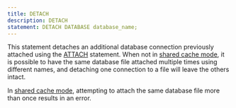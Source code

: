 ```yaml
---
title: DETACH
description: DETACH
statement: DETACH DATABASE database_name;
---
```


<!-- do-not-touch-svg-import: 'detach.svg' -->

This statement detaches an additional database connection previously
attached using the [ATTACH](lang_attach) statement. When not in
<a href="https://www.sqlite.org/sharedcache.html" target="_blank">shared
cache mode</a>, it is possible to have the same database file attached
multiple times using different names, and detaching one connection to a
file will leave the others intact.

In
<a href="https://www.sqlite.org/sharedcache.html" target="_blank">shared
cache mode</a>, attempting to attach the same database file more than
once results in an error.
